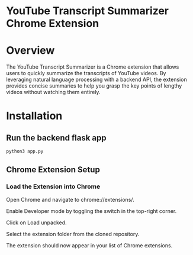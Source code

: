 # YouTube Transcript Summarizer Chrome Extension

# Overview
The YouTube Transcript Summarizer is a Chrome extension that allows users to quickly summarize the transcripts of YouTube videos. By leveraging natural language processing with a backend API, the extension provides concise summaries to help you grasp the key points of lengthy videos without watching them entirely.

# Installation

## Run the backend flask app

```bash
python3 app.py
```

## Chrome Extension Setup
### Load the Extension into Chrome

Open Chrome and navigate to chrome://extensions/.

Enable Developer mode by toggling the switch in the top-right corner.

Click on Load unpacked.

Select the extension folder from the cloned repository.

The extension should now appear in your list of Chrome extensions.
